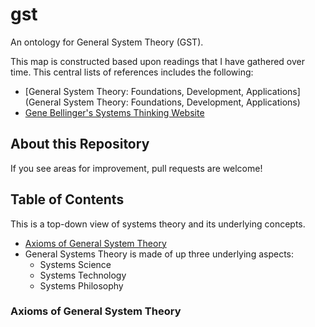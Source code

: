 # gst

An ontology for General System Theory (GST).

This map is constructed based upon readings that I have gathered over time. This central lists of references includes the following:
 - [General System Theory: Foundations, Development, Applications](General System Theory: Foundations, Development, Applications)
 - [Gene Bellinger's Systems Thinking Website](http://www.systems-thinking.org/stada/stada.htm)

## About this Repository

If you see areas for improvement, pull requests are welcome!

## Table of Contents

This is a top-down view of systems theory and its underlying concepts.

 - [Axioms of General System Theory](#axiomsofgeneralsystemtheory)
 - General Systems Theory is made of up three underlying aspects:
    - Systems Science
    - Systems Technology
    - Systems Philosophy

### Axioms of General System Theory
